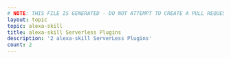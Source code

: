 ```yaml
---
# NOTE: THIS FILE IS GENERATED - DO NOT ATTEMPT TO CREATE A PULL REQUEST TO UPDATE THE DATA. 
layout: topic
topic: alexa-skill
title: alexa-skill Serverless Plugins
description: '2 alexa-skill ServerLess Plugins'
count: 2
---
```

